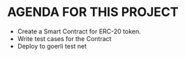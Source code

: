 # AGENDA FOR THIS PROJECT

- Create a Smart Contract for ERC-20 token.
- Write test cases for the Contract
- Deploy to goerli test net
